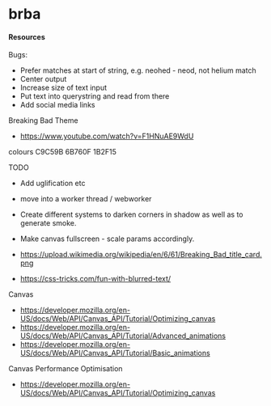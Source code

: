 # brba

#### Resources


Bugs:
* Prefer matches at start of string, e.g. neohed - neod, not helium match
* Center output
* Increase size of text input
* Put text into querystring and read from there
* Add social media links 

Breaking Bad Theme
* https://www.youtube.com/watch?v=F1HNuAE9WdU

colours
C9C59B
6B760F
1B2F15

TODO
* Add uglification etc
* move into a worker thread / webworker
* Create different systems to darken corners in shadow as well as to generate smoke.
* Make canvas fullscreen - scale params accordingly.


* https://upload.wikimedia.org/wikipedia/en/6/61/Breaking_Bad_title_card.png
* https://css-tricks.com/fun-with-blurred-text/

Canvas
* https://developer.mozilla.org/en-US/docs/Web/API/Canvas_API/Tutorial/Optimizing_canvas
* https://developer.mozilla.org/en-US/docs/Web/API/Canvas_API/Tutorial/Advanced_animations
* https://developer.mozilla.org/en-US/docs/Web/API/Canvas_API/Tutorial/Basic_animations

Canvas Performance Optimisation
* https://developer.mozilla.org/en-US/docs/Web/API/Canvas_API/Tutorial/Optimizing_canvas
